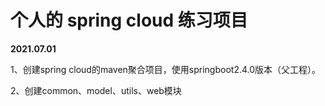 # 个人的 spring cloud 练习项目

**2021.07.01**

1、创建spring cloud的maven聚合项目，使用springboot2.4.0版本（父工程）。

2、创建common、model、utils、web模块